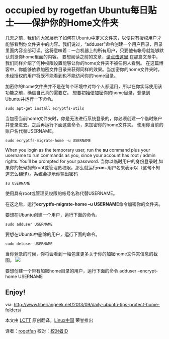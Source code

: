 occupied by rogetfan
Ubuntu每日贴士——保护你的Home文件夹
================================================================================
几天之前，我们向大家展示了如何在Ubuntu中定义文件夹，以便只有授权用户才能够看到你文件夹中的内容。我们说过，“adduser”命令创建一个用户目录，目录里面内容全部可读。这将意味着：一台机器上的所有用户，只要他有帐号就能够默认浏览你home里面的内容。
要想阅读之前的文章，[请点击这里][2].在那篇文章中，我们同样介绍了何种权限设置能够让你的home文件夹不被任何人看到。
在这篇博客中，你能够依靠加密文件目录来获得同样的效果。当加密你的home文件夹时，未经授权的用户将既不能看到也不能访问你的home目录。

加密你的home文件夹并不是在每个环境中对每个人都适用，所以在你实际使用该功能之前，确信自己真的需要它。
想要初始便加密你的home目录，登录到Ubuntu并运行一下命令。

    sudo apt-get install ecryptfs-utils

当加密当前home文件夹时，你是无法进行系统登录的，你必须创建一个临时账户并登录进去。之后再运行下面这些命令，来加密你的home文件夹。
使用你当前的账户名代替USERNAME。

    sudo ecryptfs-migrate-home -u USERNAME

When you login as the temporary user, run the **su** command plus your username to run commands as you, since your account has root / admin rights. You’ll be prompted for your password.
当你以临时用户的身份登录时,如果你的帐号拥有root或管理员权限，那么就运行**run**+用户名来表示以（这句不知道怎么翻译）。系统会提示你输出密码

    su USERNAME

使用具有root或管理员权限的帐号名称代替USERNAME。

在这之后，运行**ecryptfs-migrate-home –u USERNAME**命令加密你的文件夹。

要想在Ubuntu创建一个用户，运行下面的命令。

    sudo adduser USERNAME

要想在Ubuntu中删除的用户，运行下面的命令。

    sudo deluser USERNAME

当你登录的时候，你将会看到一幅包含更多关于你的加密home文件夹信息的截图。
![](http://www.liberiangeek.net/wp-content/uploads/2013/09/encrypthomedirectory.png)

要想创建一个带有加密home目录的用户，运行下面的命令
    adduser –encrypt-home USERNAME

Enjoy!
--------------------------------------------------------------------------------

via: http://www.liberiangeek.net/2013/09/daily-ubuntu-tips-protect-home-folders/

本文由 [LCTT](https://github.com/LCTT/TranslateProject) 原创翻译，[Linux中国](http://linux.cn/) 荣誉推出

译者：[rogetfan](https://github.com/rogetfan) 校对：[校对者ID](https://github.com/校对者ID)

[1]:http://www.liberiangeek.net/2013/09/daily-ubuntu-tipsprevent-users-browsing-folders/
[2]:http://www.liberiangeek.net/2013/09/daily-ubuntu-tipsprevent-users-browsing-folders/
